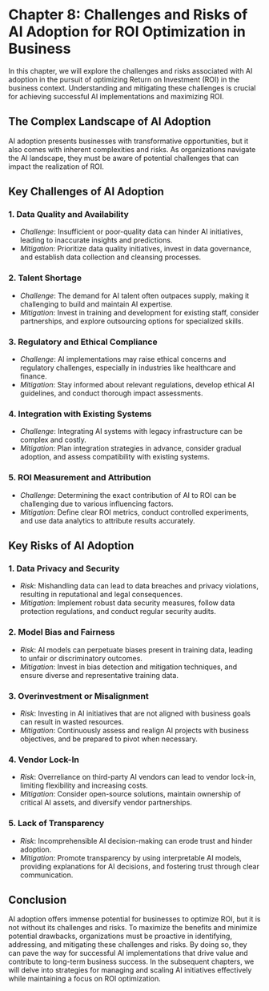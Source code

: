 Chapter 8: Challenges and Risks of AI Adoption for ROI Optimization in Business
===============================================================================

In this chapter, we will explore the challenges and risks associated with AI adoption in the pursuit of optimizing Return on Investment (ROI) in the business context. Understanding and mitigating these challenges is crucial for achieving successful AI implementations and maximizing ROI.

The Complex Landscape of AI Adoption
------------------------------------

AI adoption presents businesses with transformative opportunities, but it also comes with inherent complexities and risks. As organizations navigate the AI landscape, they must be aware of potential challenges that can impact the realization of ROI.

Key Challenges of AI Adoption
-----------------------------

### 1. **Data Quality and Availability**

* *Challenge*: Insufficient or poor-quality data can hinder AI initiatives, leading to inaccurate insights and predictions.
* *Mitigation*: Prioritize data quality initiatives, invest in data governance, and establish data collection and cleansing processes.

### 2. **Talent Shortage**

* *Challenge*: The demand for AI talent often outpaces supply, making it challenging to build and maintain AI expertise.
* *Mitigation*: Invest in training and development for existing staff, consider partnerships, and explore outsourcing options for specialized skills.

### 3. **Regulatory and Ethical Compliance**

* *Challenge*: AI implementations may raise ethical concerns and regulatory challenges, especially in industries like healthcare and finance.
* *Mitigation*: Stay informed about relevant regulations, develop ethical AI guidelines, and conduct thorough impact assessments.

### 4. **Integration with Existing Systems**

* *Challenge*: Integrating AI systems with legacy infrastructure can be complex and costly.
* *Mitigation*: Plan integration strategies in advance, consider gradual adoption, and assess compatibility with existing systems.

### 5. **ROI Measurement and Attribution**

* *Challenge*: Determining the exact contribution of AI to ROI can be challenging due to various influencing factors.
* *Mitigation*: Define clear ROI metrics, conduct controlled experiments, and use data analytics to attribute results accurately.

Key Risks of AI Adoption
------------------------

### 1. **Data Privacy and Security**

* *Risk*: Mishandling data can lead to data breaches and privacy violations, resulting in reputational and legal consequences.
* *Mitigation*: Implement robust data security measures, follow data protection regulations, and conduct regular security audits.

### 2. **Model Bias and Fairness**

* *Risk*: AI models can perpetuate biases present in training data, leading to unfair or discriminatory outcomes.
* *Mitigation*: Invest in bias detection and mitigation techniques, and ensure diverse and representative training data.

### 3. **Overinvestment or Misalignment**

* *Risk*: Investing in AI initiatives that are not aligned with business goals can result in wasted resources.
* *Mitigation*: Continuously assess and realign AI projects with business objectives, and be prepared to pivot when necessary.

### 4. **Vendor Lock-In**

* *Risk*: Overreliance on third-party AI vendors can lead to vendor lock-in, limiting flexibility and increasing costs.
* *Mitigation*: Consider open-source solutions, maintain ownership of critical AI assets, and diversify vendor partnerships.

### 5. **Lack of Transparency**

* *Risk*: Incomprehensible AI decision-making can erode trust and hinder adoption.
* *Mitigation*: Promote transparency by using interpretable AI models, providing explanations for AI decisions, and fostering trust through clear communication.

Conclusion
----------

AI adoption offers immense potential for businesses to optimize ROI, but it is not without its challenges and risks. To maximize the benefits and minimize potential drawbacks, organizations must be proactive in identifying, addressing, and mitigating these challenges and risks. By doing so, they can pave the way for successful AI implementations that drive value and contribute to long-term business success. In the subsequent chapters, we will delve into strategies for managing and scaling AI initiatives effectively while maintaining a focus on ROI optimization.
